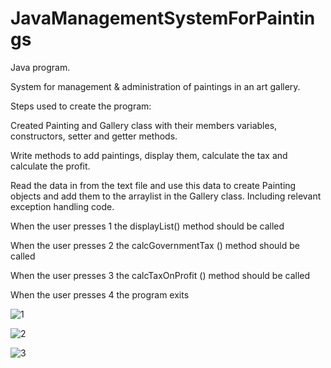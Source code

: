 # JavaManagementSystemForPaintings
Java program.

System for management & administration of paintings in an art gallery.

Steps used to create the program:

Created Painting and Gallery class with their members variables, constructors, setter and getter methods.

Write methods to add paintings, display them, calculate the tax and calculate the profit.

Read the data in from the text file and use this data to create Painting objects and add them to the arraylist in the Gallery class. Including relevant exception handling code.

When the user presses 1 the displayList() method should be called

When the user presses 2 the calcGovernmentTax () method should be called

When the user presses 3 the calcTaxOnProfit () method should be called

When the user presses 4 the program exits

![1](https://user-images.githubusercontent.com/90315314/132943062-a1783f07-67ba-40e2-8ccc-6fce8eefaeae.png)

![2](https://user-images.githubusercontent.com/90315314/132943069-bf6fc979-ccfc-46b9-8b62-62b4bf219132.png)

![3](https://user-images.githubusercontent.com/90315314/132943072-b1bad4fa-0c83-42fc-b80f-d75757d23858.png)

